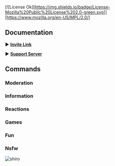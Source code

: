[![License Ok][https://img.shields.io/badge/License-Mozilla%20Public%20License%202.0-green.svg]][https://www.mozilla.org/en-US/MPL/2.0/]
## Documentation
**►** [**Invite Link**](https://goo.gl/KbFYzT)

**►** [**Support Server**](https://discord.gg/ypEBGHB)

## Commands
### Moderation
### Information
### Reactions
### Games
### Fun
### Nsfw
![shiro](https://i.imgur.com/hq7t1v1.jpg)
